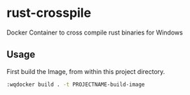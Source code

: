 # rust-crosspile

Docker Container to cross compile rust binaries for Windows

## Usage
First build the Image, from within this project directory.
```bash
:wqdocker build . -t PROJECTNAME-build-image
```



[erste idee]: https://github.com/LeoTindall/rust-mingw64-gtk-docker
[zweite idee]: https://github.com/etrombly/rust-crosscompile

